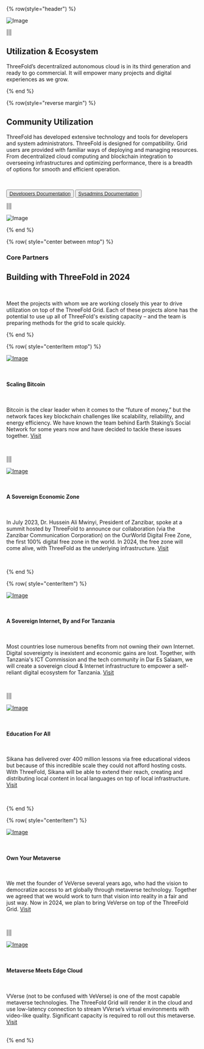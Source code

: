 <!-- section 1  -->

<div class="container mx-auto">

{% row(style="header") %}

![Image](header_ecosystem.png)

|||

## **Utilization & <span class="blue">Ecosystem**</span>

ThreeFold’s decentralized autonomous cloud is in its third generation and ready to go commercial. It will empower many projects and digital experiences as we grow.

{% end %}




<!-- section 2  -->

{% row(style="reverse margin") %}

## **Community Utilization**

ThreeFold has developed extensive technology and tools for developers and system administrators. ThreeFold is designed for compatibility. Grid users are provided with familiar ways of deploying and managing resources. From decentralized cloud computing and blockchain integration to overseeing infrastructures and optimizing performance, there is a breadth of options for smooth and efficient operation.

<br>

<button>[Developers Documentation](https://www.manual.grid.tf/documentation/developers/developers.html)</button>
<button>[Sysadmins Documentation](https://www.manual.grid.tf/documentation/system_administrators/system_administrators.html)</button>

|||

![Image](utilization_community.png#mx-auto)

{% end %}




<!-- section 3  -->

{% row( style="center between mtop") %}

### Core Partners
## **Building with ThreeFold in 2024**

<br>

Meet the projects with whom we are working closely this year to drive utilization on top of the ThreeFold Grid. Each of these projects alone has the potential to use up all of ThreeFold's existing capacity – and the team is preparing methods for the grid to scale quickly.

{% end %}


{% row( style="centerItem mtop") %}

<div class="my-2 lg:my-6">

<div class="shadow-md rounded-md border-solid border-2 border-gray-100 p-2 lg:p-4 my-0 lg:my-4">

[![Image](social_logo.png#icon#mx-auto)](/partners/social-network)

</div>

<br>

#### Scaling Bitcoin
<!-- ### <span class="blue">**Social Network**</span> -->

<br>

Bitcoin is the clear leader when it comes to the “future of money,” but the network faces key blockchain challenges like scalability, reliability, and energy efficiency. We have known the team behind Earth Staking’s Social Network for some years now and have decided to tackle these issues together. [Visit](/partners/social-network)

</div>

<br>

|||

<div class="my-2 lg:my-6">

<div class="shadow-md rounded-md border-solid border-2 border-gray-100 p-2 lg:p-4 my-0 lg:my-4">

[![Image](ourworld_logo.png#icon#mx-auto)](/partners/our-world-free-zone)

</div>

<br>

#### A Sovereign Economic Zone
<!-- ### <span class="blue">**OurWorld Free Zone**</span> -->

<br>

In July 2023, Dr. Hussein Ali Mwinyi, President of Zanzibar, spoke at a summit hosted by ThreeFold to announce our collaboration (via the Zanzibar Communication Corporation) on the OurWorld Digital Free Zone, the first 100% digital free zone in the world. In 2024, the free zone will come alive, with ThreeFold as the underlying infrastructure. [Visit](/partners/our-world-free-zone)

</div>

<br>

{% end %}


{% row( style="centerItem") %}

<div class="my-2 lg:my-6">

<div class="shadow-md rounded-md border-solid border-2 border-gray-100 p-2 lg:p-4 my-0 lg:my-4">

[![Image](ict_logo.png#icon#mx-auto)](/partners/tanzania-sovereign-internet)

</div>

<br>

#### A Sovereign Internet, By and For Tanzania
<!-- ### <span class="blue">**ICT Commission (TZ)**</span> -->

<br>

Most countries lose numerous benefits from not owning their own Internet. Digital sovereignty is inexistent and economic gains are lost. Together, with Tanzania's ICT Commission and the tech community in Dar Es Salaam, we will create a sovereign cloud & Internet infrastructure to empower a self-reliant digital ecosystem for Tanzania. [Visit](/partners/tanzania-sovereign-internet)

</div>

<br>

|||

<div class="my-2 lg:my-6">

<div class="shadow-md rounded-md border-solid border-2 border-gray-100 p-2 lg:p-4 my-0 lg:my-4">

[![Image](sikana_logo.png#icon#mx-auto)](/partners/sikana)

</div>

<br>

#### Education For All
<!-- ### <span class="blue">**Sikana**</span> -->

<br>

Sikana has delivered over 400 million lessons via free educational videos but because of this incredible scale they could not afford hosting costs. With ThreeFold, Sikana will be able to extend their reach, creating and distributing local content in local languages on top of local infrastructure. [Visit](/partners/sikana)

</div>

<br>

{% end %}

{% row( style="centerItem") %}

<div class="my-2 lg:my-6">

<div class="shadow-md rounded-md border-solid border-2 border-gray-100 p-2 lg:p-4 my-0 lg:my-4">

[![Image](veverse_logo.png#icon#mx-auto)](/partners/veverse)

</div>
<br>

#### Own Your Metaverse
<!-- ### <span class="blue">**VeVerse**</span> -->

<br>

We met the founder of VeVerse several years ago, who had the vision to democratize access to art globally through metaverse technology. Together we agreed that we would work to turn that vision into reality in a fair and just way. Now in 2024, we plan to bring VeVerse on top of the ThreeFold Grid. [Visit](/partners/veverse) 

</div>

<br>

|||

<div class="my-2 lg:my-6">

<div class="shadow-md rounded-md border-solid border-2 border-gray-100 p-2 lg:p-4 my-0 lg:my-4">

[![Image](vverse_logo.png#icon#mx-auto)](/partners/vverse)

</div>
<br>

#### Metaverse Meets Edge Cloud
<!-- ### <span class="blue">**VVerse**</span> -->

<br>

VVerse (not to be confused with VeVerse) is one of the most capable metaverse technologies. The ThreeFold Grid will render it in the cloud and use low-latency connection to stream VVerse’s virtual environments with video-like quality. Significant capacity is required to roll out this metaverse. [Visit](/partners/vverse) 

</div>

<br>
{% end %}


</div>